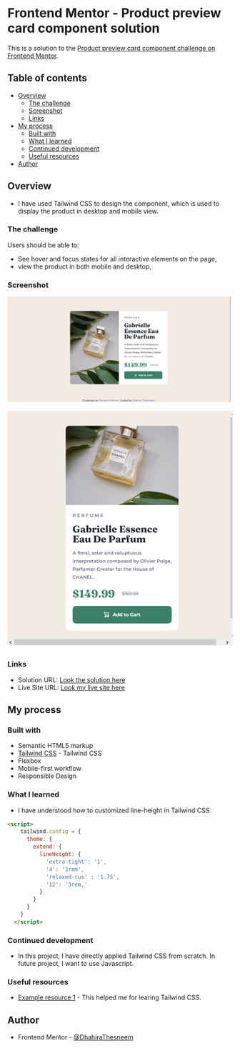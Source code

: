 # Frontend Mentor - Product preview card component solution

This is a solution to the [Product preview card component challenge on Frontend Mentor](https://www.frontendmentor.io/challenges/product-preview-card-component-GO7UmttRfa).

## Table of contents

- [Overview](#overview)
  - [The challenge](#the-challenge)
  - [Screenshot](#screenshot)
  - [Links](#links)
- [My process](#my-process)
  - [Built with](#built-with)
  - [What I learned](#what-i-learned)
  - [Continued development](#continued-development)
  - [Useful resources](#useful-resources)
- [Author](#author)


## Overview

- I have used Tailwind CSS to design the component, which is used to display the product in desktop and mobile view.

### The challenge

Users should be able to:

- See hover and focus states for all interactive elements on the page,
- view the product in both mobile and desktop,

### Screenshot

![Desktop Sreenshot](./images/Screenshot_desktop.png)

![Mobile Sreenshot](./images/Screenshot_mobile.png)

### Links

- Solution URL: [Look the solution here](https://github.com/DhahiraThesneem/frontEnd-Mentor/tree/master/social-links-profile-main_tailwind)
- Live Site URL: [Look my live site here](https://your-live-site-url.com)

## My process

### Built with

- Semantic HTML5 markup
- [Tailwind CSS](https://tailwindcss.com/) - Tailwind CSS 
- Flexbox
- Mobile-first workflow
- Responsible Design

### What I learned

- I have understood how to customized line-height in Tailwind CSS 

```html
<script>
    tailwind.config = {
      theme: {
        extend: {
          lineHeight: {
            'extra-tight': '1',
            '4': '1rem',
            'relaxed-cus' : '1.75',
            '12': '3rem,'
          }
        }
      }
    }
  </script>
```

### Continued development

- In this project, I have directly applied Tailwind CSS from scratch. In future project, I want to use Javascript.

### Useful resources

- [Example resource 1](https://tailwindcss.com/) - This helped me for learing Tailwind CSS.


## Author

- Frontend Mentor - [@DhahiraThesneem](https://www.frontendmentor.io/profile/DhahiraThesneem)
